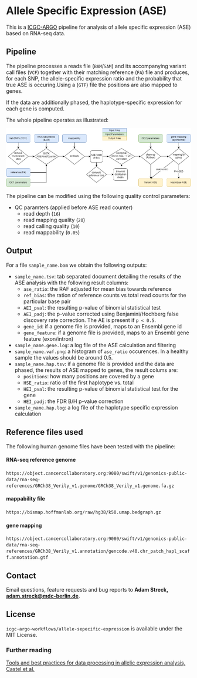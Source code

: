 # Allele Specific Expression (ASE)

This is a [ICGC-ARGO](https://www.icgc-argo.org/) pipeline for analysis of allele specific expression (ASE) based on RNA-seq data. 

## Pipeline

The pipeline processes a reads file (`BAM`/`SAM`) and its accompanying variant call files (`VCF`) together with their matching reference (`FA`) file and produces, for each SNP, the allele-specific expression ratio and the probability that true ASE is occuring.Using a (`GTF`) file the positions are also mapped to genes. 

If the data are additionally phased, the haplotype-specific expression for each gene is computed.

The whole pipeline operates as illustrated:

![Pipeline illustration](./readme/ASE_Pipeline.drawio.png)

The pipeline can be modified using the following quality control parameters:

* QC paramters (applied before ASE read counter)
    * read depth (`16`)
    * read mapping quality (`20`)
    * read calling quality (`10`)
    * read mappability (`0.05`)

## Output

For a file `sample_name.bam` we obtain the following outputs: 
* `sample_name.tsv`: tab separated document detailing the results of the ASE analysis with the following result columns:
    * `ase_ratio`: the RAF adjusted for mean bias towards reference
    * `ref_bias`: the ration of reference counts vs total read counts for the particular base pair
    * `AEI_pval`: the resulting p-value of binomial statistical test
    * `AEI_padj`: the p-value corrected using Benjamini/Hochberg false discovery rate correction. The AE is present if `p < 0.5`. 
    * `gene_id`: if a genome file is provided, maps to an Ensembl gene id
    * `gene_feature`: if a genome file is provided, maps to an Ensembl gene feature (exon/intron)
* `sample_name.gene.log`: a log file of the ASE calculation and filtering
* `sample_name.vaf.png`: a histogram of `ase_ratio` occurences. In a healthy sample the values should be around 0.5.
* `sample_name.hap.tsv`: if a genome file is provided and the data are phased, the results of ASE mapped to genes, the result colums are:
    * `positions`: how many positions are covered by a gene
    * `HSE_ratio`: ratio of the first haplotype vs. total
    * `HEI_pval`: the resulting p-value of binomial statistical test for the gene
    * `HEI_padj`: the FDR B/H p-value correction
* `sample_name.hap.log`: a log file of the haplotype specific expression calculation

## Reference files used 

The following human genome files have been tested with the pipeline:

#### RNA-seq reference genome
`https://object.cancercollaboratory.org:9080/swift/v1/genomics-public-data/rna-seq-references/GRCh38_Verily_v1.genome/GRCh38_Verily_v1.genome.fa.gz`

#### mappability file
`https://bismap.hoffmanlab.org/raw/hg38/k50.umap.bedgraph.gz`

#### gene mapping
`https://object.cancercollaboratory.org:9080/swift/v1/genomics-public-data/rna-seq-references/GRCh38_Verily_v1.annotation/gencode.v40.chr_patch_hapl_scaff.annotation.gtf`

## Contact
Email questions, feature requests and bug reports to **Adam Streck, adam.streck@mdc-berlin.de**.

## License
`icgc-argo-workflows/allele-sepecific-expression` is available under the MIT License. 

### Further reading

[Tools and best practices for data processing in allelic expression analysis, Castel et al.](https://genomebiology.biomedcentral.com/articles/10.1186/s13059-015-0762-6)
